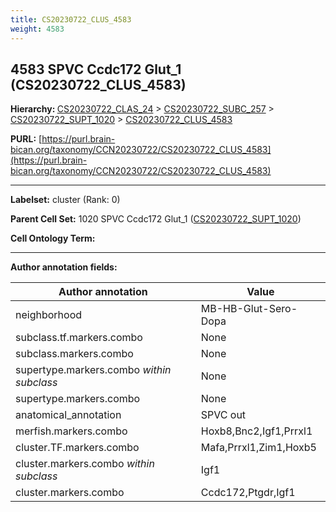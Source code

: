```yaml
---
title: CS20230722_CLUS_4583
weight: 4583
---
```

## 4583 SPVC Ccdc172 Glut_1 (CS20230722_CLUS_4583)
<b>Hierarchy: </b>
[CS20230722_CLAS_24](../CS20230722_CLAS_24) >
[CS20230722_SUBC_257](../CS20230722_SUBC_257) >
[CS20230722_SUPT_1020](../CS20230722_SUPT_1020) >
[CS20230722_CLUS_4583](../CS20230722_CLUS_4583)

**PURL:** [https://purl.brain-bican.org/taxonomy/CCN20230722/CS20230722_CLUS_4583](https://purl.brain-bican.org/taxonomy/CCN20230722/CS20230722_CLUS_4583)

---


**Labelset:** cluster (Rank: 0)

**Parent Cell Set:** 1020 SPVC Ccdc172 Glut_1 ([CS20230722_SUPT_1020](../CS20230722_SUPT_1020))



**Cell Ontology Term:** 

[MARKER GENES.]: #


---

[TRANSFERRED ANNOTATIONS.]: #


[AUTHOR ANNOTATION FIELDS.]: #


**Author annotation fields:**

| Author annotation | Value |
|-------------------|-------|
|neighborhood|MB-HB-Glut-Sero-Dopa|
|subclass.tf.markers.combo|None|
|subclass.markers.combo|None|
|supertype.markers.combo _within subclass_|None|
|supertype.markers.combo|None|
|anatomical_annotation|SPVC out|
|merfish.markers.combo|Hoxb8,Bnc2,Igf1,Prrxl1|
|cluster.TF.markers.combo|Mafa,Prrxl1,Zim1,Hoxb5|
|cluster.markers.combo _within subclass_|Igf1|
|cluster.markers.combo|Ccdc172,Ptgdr,Igf1|
